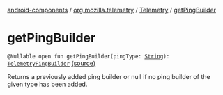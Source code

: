 [android-components](../../index.md) / [org.mozilla.telemetry](../index.md) / [Telemetry](index.md) / [getPingBuilder](./get-ping-builder.md)

# getPingBuilder

`@Nullable open fun getPingBuilder(pingType: `[`String`](https://kotlinlang.org/api/latest/jvm/stdlib/kotlin/-string/index.html)`): `[`TelemetryPingBuilder`](../../org.mozilla.telemetry.ping/-telemetry-ping-builder/index.md) [(source)](https://github.com/mozilla-mobile/android-components/blob/master/components/service/telemetry/src/main/java/org/mozilla/telemetry/Telemetry.java#L71)

Returns a previously added ping builder or null if no ping builder of the given type has been added.


